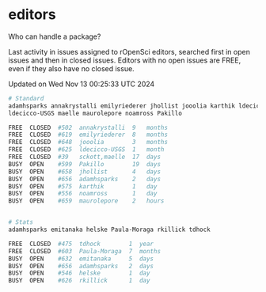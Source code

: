 # editors

Who can handle a package?

Last activity in issues assigned to rOpenSci editors, searched first in open
issues and then in closed issues. Editors with no open issues are FREE, even if
they also have no closed issue.


Updated on Wed Nov 13 00:25:33 UTC 2024

```bash
# Standard
adamhsparks annakrystalli emilyriederer jhollist jooolia karthik ldecicco
ldecicco-USGS maelle maurolepore noamross Pakillo

FREE  CLOSED  #502  annakrystalli  9   months
FREE  CLOSED  #619  emilyriederer  8   months
FREE  CLOSED  #648  jooolia        3   months
FREE  CLOSED  #625  ldecicco-USGS  1   month
FREE  CLOSED  #39   sckott,maelle  17  days
BUSY  OPEN    #599  Pakillo        19  days
BUSY  OPEN    #658  jhollist       4   days
BUSY  OPEN    #656  adamhsparks    2   days
BUSY  OPEN    #575  karthik        1   day
BUSY  OPEN    #556  noamross       1   day
BUSY  OPEN    #659  maurolepore    2   hours


# Stats
adamhsparks emitanaka helske Paula-Moraga rkillick tdhock

FREE  CLOSED  #475  tdhock        1  year
FREE  CLOSED  #603  Paula-Moraga  7  months
BUSY  OPEN    #632  emitanaka     5  days
BUSY  OPEN    #656  adamhsparks   2  days
BUSY  OPEN    #546  helske        1  day
BUSY  OPEN    #626  rkillick      1  day
```
